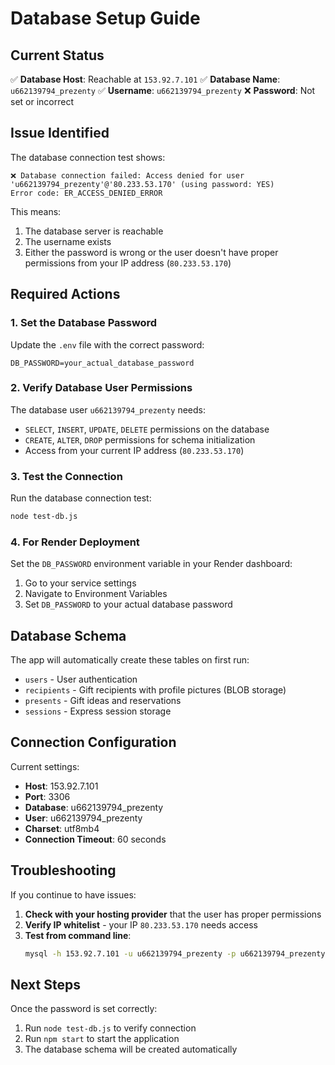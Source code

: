 # Database Setup Guide

## Current Status

✅ **Database Host**: Reachable at `153.92.7.101`
✅ **Database Name**: `u662139794_prezenty` 
✅ **Username**: `u662139794_prezenty`
❌ **Password**: Not set or incorrect

## Issue Identified

The database connection test shows:
```
❌ Database connection failed: Access denied for user 'u662139794_prezenty'@'80.233.53.170' (using password: YES)
Error code: ER_ACCESS_DENIED_ERROR
```

This means:
1. The database server is reachable
2. The username exists
3. Either the password is wrong or the user doesn't have proper permissions from your IP address (`80.233.53.170`)

## Required Actions

### 1. Set the Database Password

Update the `.env` file with the correct password:
```env
DB_PASSWORD=your_actual_database_password
```

### 2. Verify Database User Permissions

The database user `u662139794_prezenty` needs:
- `SELECT`, `INSERT`, `UPDATE`, `DELETE` permissions on the database
- `CREATE`, `ALTER`, `DROP` permissions for schema initialization
- Access from your current IP address (`80.233.53.170`)

### 3. Test the Connection

Run the database connection test:
```bash
node test-db.js
```

### 4. For Render Deployment

Set the `DB_PASSWORD` environment variable in your Render dashboard:
1. Go to your service settings
2. Navigate to Environment Variables
3. Set `DB_PASSWORD` to your actual database password

## Database Schema

The app will automatically create these tables on first run:
- `users` - User authentication
- `recipients` - Gift recipients with profile pictures (BLOB storage)
- `presents` - Gift ideas and reservations  
- `sessions` - Express session storage

## Connection Configuration

Current settings:
- **Host**: 153.92.7.101
- **Port**: 3306
- **Database**: u662139794_prezenty
- **User**: u662139794_prezenty
- **Charset**: utf8mb4
- **Connection Timeout**: 60 seconds

## Troubleshooting

If you continue to have issues:

1. **Check with your hosting provider** that the user has proper permissions
2. **Verify IP whitelist** - your IP `80.233.53.170` needs access
3. **Test from command line**:
   ```bash
   mysql -h 153.92.7.101 -u u662139794_prezenty -p u662139794_prezenty
   ```

## Next Steps

Once the password is set correctly:
1. Run `node test-db.js` to verify connection
2. Run `npm start` to start the application
3. The database schema will be created automatically